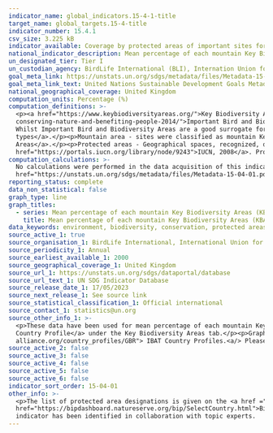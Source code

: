 ```yaml
---
indicator_name: global_indicators.15-4-1-title
target_name: global_targets.15-4-title
indicator_number: 15.4.1
csv_size: 3.225 kB
indicator_available: Coverage by protected areas of important sites for mountain biodiversity
national_indicator_description: Mean percentage of each mountain Key Biodiversity Areas (KBAs) covered by protected areas (%), where mountain KBAs are classed as ≥5% spatial overlap between KBAs and mountain raster layers.
un_designated_tier: Tier I
un_custodian_agency: BirdLife International (BLI), Internation Union for Conservation of Nature (IUCN), UN Environment World Conservation Monitoring Centre (UNEP-WCMC), UN Environment
goal_meta_link: https://unstats.un.org/sdgs/metadata/files/Metadata-15-04-01.pdf
goal_meta_link_text: United Nations Sustainable Development Goals Metadata (PDF 455 KB)
national_geographical_coverage: United Kingdom
computation_units: Percentage (%)
computation_definitions: >-
  <p><a href="https://www.keybiodiversityareas.org/">Key Biodiversity Area (KBA)</a> - Sites contributing significantly to the global persistence of biodiversity. KBAs encompass <a href="https://www.birdlife.org/papers-reports/important-bird-and-biodiversity-areas-a-global-network-for-
  conserving-nature-and-benefiting-people-2014/">Important Bird and Biodiversity Areas</a>. Important Bird and Biodiversity Areas contribute significantly to the global persistence of biodiversity, identified using data on birds, of which more than 12,000 global sites have been identified.
  Whilst Important Bird and Biodiversity Areas are a good surrogate for general biodiversity, birds now comprise less than 50% of the species used to identify KBAs, expanding to <a href="https://portals.iucn.org/library/node/46259">mountain vertebrates, invertebrates, plants, and ecosystem
  types</a>.</p><p>Mountain area - sites were classified as mountain Key Biodiversity Areas when ≥5% spatial overlap was observed between the Key Biodiversity Area polygons and a mountain raster layer, taken from the <a href="https://www.protectedplanet.net/en">World Database on Protected
  Areas</a>.</p><p>Protected areas - Geographical spaces, recognized, dedicated and managed, through legal or other effective means, to achieve the long-term conservation of nature with associated ecosystem services and cultural values, as defined by <a
  href="https://portals.iucn.org/library/node/9243">IUCN, 2008</a>. Protected areas are documented in the <a href="https://www.protectedplanet.net/en">World Database on Protected Areas</a>.
computation_calculations: >-
  No calculations were performed in the data acquisition of this indicator as appropriate data was readily available in the final format specified by this indicator. For detail on calculations made prior to acquisition see the <a
  href="https://unstats.un.org/sdgs/metadata/files/Metadata-15-04-01.pdf">global metadata</a>.
reporting_status: complete
data_non_statistical: false
graph_type: line
graph_titles:
  - series: Mean percentage of each mountain Key Biodiversity Areas (KBAs) covered by protected areas (%)
    title: Mean percentage of each mountain Key Biodiversity Areas (KBAs) covered by protected areas (%)
data_keywords: environment, biodiversity, conservation, protected areas, geospatial
source_active_1: true
source_organisation_1: BirdLife International, International Union for Conservation of Nature (IUCN), and UN Environment World Conservation Monitoring Centre (UNEP-WCMC)
source_periodicity_1: Annual
source_earliest_available_1: 2000
source_geographical_coverage_1: United Kingdom
source_url_1: https://unstats.un.org/sdgs/dataportal/database
source_url_text_1: UN SDG Indicator Database
source_release_date_1: 17/05/2023
source_next_release_1: See source link
source_statistical_classification_1: Official international
source_contact_1: statistics@un.org
source_other_info_1: >-
  <p>These data have been used for mean percentage of each mountain Key Biodiversity Areas (KBAs) covered by protected areas (%).</p><p>Data for this indicator can be found in the <a href="https://www.ibat-alliance.org/country_profiles/GBR">IBAT (Integrated Biodiversity Assessment Tool) UK
  Country Profile</a> under the Key Biodiversity Areas tab.</p><p>Graphs of Protected area coverage of KBAs are also available for each country in the <a href="https://bipdashboard.natureserve.org/bip/SelectCountry.html"> BIP Indicator Dashboard<a/>, and the <a href="https://www.ibat-
  alliance.org/country_profiles/GBR"> IBAT Country Profiles.<a/> Please note that data on the different websites may not be updated at the same time so may give slightly different figures.
source_active_2: false
source_active_3: false
source_active_4: false
source_active_5: false
source_active_6: false
indicator_sort_order: 15-04-01
other_info: >-
  <p>The list of protected area designations is given on the <a href ="https://ibat-alliance.org/country_profiles/GBR">Integrated Biodiversity Assessment Tool (IBAT)</a>. Graphs of Protected area coverage of Key Biodiversity Areas are also available in the <a
  href="https://bipdashboard.natureserve.org/bip/SelectCountry.html">Biodiversity Indicators Partnership (BIP) Dashboard</a>, and the <a href="https://ibat-alliance.org/country_profiles/GBR">IBAT</a> UK country profile.</p> Data follows the UN specification for this indicator. This
  indicator has been identified in collaboration with topic experts.
---
```

